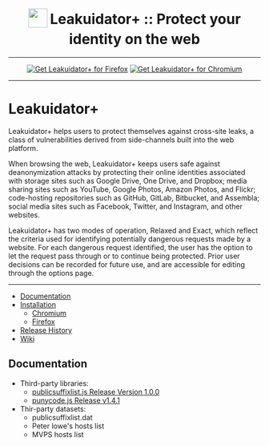 <h1 align="center">
<sub>
<img  src="https://github.com/mjz3/LeakuidatorPlus/blob/main/icons/icon.png" height="38" width="38">
</sub>
Leakuidator+ :: Protect your identity on the web
</h1>

***

<p align="center">
<a href="https://addons.mozilla.org/en-US/firefox/addon/leakuidatorplus/"><img src="https://user-images.githubusercontent.com/585534/107280546-7b9b2a00-6a26-11eb-8f9f-f95932f4bfec.png" alt="Get Leakuidator+ for Firefox"></a>
<a href="https://chrome.google.com/webstore/detail/leakuidator%2B/hhfpajcjkikoocmmhcimllpinjnbedll"><img src="https://user-images.githubusercontent.com/585534/107280622-91a8ea80-6a26-11eb-8d07-77c548b28665.png" alt="Get Leakuidator+ for Chromium"></a>

***

# Leakuidator+ 

Leakuidator+ helps users to protect themselves against cross-site leaks, a class of vulnerabilities derived from side-channels built into the web platform.

When browsing the web, Leakuidator+ keeps users safe against deanonymization attacks by protecting their online identities associated with storage sites such as Google Drive, One Drive, and Dropbox; media sharing sites such as YouTube, Google Photos, Amazon Photos, and Flickr; code-hosting repositories such as GitHub, GitLab, Bitbucket, and Assembla; social media sites such as Facebook, Twitter, and Instagram, and other websites.

Leakuidator+ has two modes of operation, Relaxed and Exact, which reflect the criteria used for identifying potentially dangerous requests made by a website. For each dangerous request identified, the user has the option to let the request pass through or to continue being protected. Prior user decisions can be recorded for future use, and are accessible for editing through the options page.

***

* [Documentation](#documentation)
* [Installation](#installation)
  * [Chromium](#chromium)
  * [Firefox](#firefox)
* [Release History](#release-history)
* [Wiki](https://github.com/mjz3/LeakuidatorPlus/wiki)

## Documentation
  - Third-party libraries:
    - [publicsuffixlist.js Release Version 1.0.0](https://github.com/gorhill/publicsuffixlist.js/releases/tag/1.0.0)
    - [punycode.js Release v1.4.1](https://github.com/mathiasbynens/punycode.js/releases/tag/v1.4.1)
  - Thir-party datasets:
    - publicsuffixlist.dat
    - Peter lowe's hosts list
    - MVPS hosts list


[^1]:
[^2]:
[^3]:
